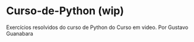 # Curso-de-Python (wip)
Exercícios resolvidos do curso de Python do Curso em video. Por Gustavo Guanabara
